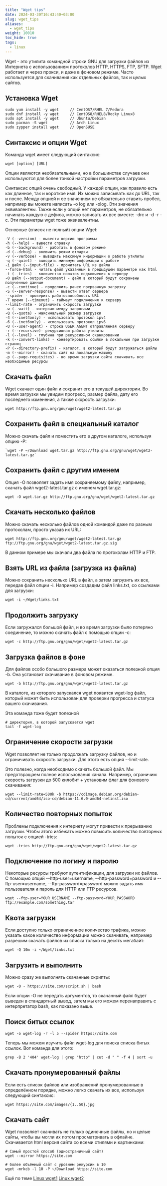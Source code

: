 ```yaml
---
title: "Wget tips"
date: 2024-03-30T16:43:40+03:00
slug: wget_tips
aliases:
  - wget_tips
weight: 10010
toc_hide: true
tags:
  - linux
---
```

Wget - это утилита командной строки GNU для загрузки файлов из Интернета с использованием протоколов HTTP, HTTPS, FTP, SFTP. Wget работает и через прокси, и даже в фоновом режиме. Часто используется для скачивания как отдельных файлов, так и целых сайтов.

## Установка Wget
```
sudo yum install -y wget     // CentOS7/RHEL 7/Fedora
sudo dnf install -y wget     // CentOS8/RHEL8/Rocky Linux8
sudo apt install -y wget     // Ubuntu/Debian
sudo pacman -S wget          // Arch Linux
sudo zypper install wget     // OpenSUSE
```

## Синтаксис и опции Wget

Команда wget имеет следующий синтаксис:
```
wget [option] [URL]
```
Опции являются необязательными, но в большинстве случаев они используются для более тонкой настройки параметров загрузки.

Синтаксис опций очень свободный. У каждой опции, как правило есть как длинное, так и короткое имя. Их можно записывать как до URL, так и после. Между опцией и ее значением не обязательно ставить пробел, например вы можете написать -o log или -olog. Эти значения эквивалентны. Также если у опций нет параметров, не обязательно начинать каждую с дефиса, можно записать их все вместе: -drc и -d -r -c. Эти параметры wget тоже эквивалентны.

Основные (список не полный) опции Wget:
```
-V (--version) - вывести версию программы 
-h (--help) - вывести справку
-b (--background) - работать в фоновом режиме
-d (--debug) - включить режим отладки
-v (--verbose) - выводить максимум информации о работе утилиты
-q (--quiet) - выводить минимум информации о работе
-i файл (--input-file) - прочитать URL из файла
--force-html - читать файл указанный в предыдущем параметре как html
-t (--tries) - количество попыток подключения к серверу
-O файл (--output-document) - файл в который будут сохранены полученные данные
-с (--continue) - продолжить ранее прерванную загрузку
-S (--server-response) - вывести ответ сервера
--spider - проверить работоспособность URL
-T время (--timeout) - таймаут подключения к серверу
--limit-rate - ограничить скорость загрузки
-w (--wait) - интервал между запросами
-Q (--quota) - максимальный размер загрузки
-4 (--inet4only) - использовать протокол ipv4
-6 (--inet6only) - использовать протокол ipv6
-U (--user-agent) - строка USER AGENT отправляемая серверу
-r (--recursive)- рекурсивная работа утилиты
-l (--level) - глубина при рекурсивном сканировании
-k (--convert-links) - конвертировать ссылки в локальные при загрузке страниц
-P (--directory-prefix) - каталог, в который будут загружаться файлы
-m (--mirror) - скачать сайт на локальную машину
-p (--page-requisites) - во время загрузки сайта скачивать все необходимые ресурсы
```
## Скачать файл
Wget скачает один файл и сохранит его в текущей директории. Во время загрузки мы увидим прогресс, размер файла, дату его последнего изменения, а также скорость загрузки:
```
wget http://ftp.gnu.org/gnu/wget/wget2-latest.tar.gz
```
## Сохранить файл в специальный каталог

Можно скачать файл и поместить его в другом каталоге, используя опцию -P:
```
`wget -P ~/Download wget.tar.gz http://ftp.gnu.org/gnu/wget/wget2-latest.tar.gz`
```
## Сохранить файл с другим именем
Опция -О позволяет задать имя сохраняемому файлу, например, скачать файл wget2-latest.tar.gz с именем wget.tar.gz:
```
wget -O wget.tar.gz http://ftp.gnu.org/gnu/wget/wget2-latest.tar.gz
```
## Скачать несколько файлов
Можно скачать несколько файлов одной командой даже по разным протоколам, просто указав их URL:
```
wget http://ftp.gnu.org/gnu/wget/wget2-latest.tar.gz ftp://ftp.gnu.org/gnu/wget/wget2-latest.tar.gz.sig
```
В данном примере мы скачали два файла по протоколам HTTP и FTP.

## Взять URL из файла (загрузка из файла)
Можно сохранить несколько URL в файл, а затем загрузить их все, передав файл опции -i. Например создадим файл links.txt, со ссылками для загрузки:
```
wget -i ~/Wget/links.txt
```
## Продолжить загрузку
Если загружался большой файл, и во время загрузки было потеряно соединение, то можно скачать файл с помощью опции -c:
```
wget -c http://ftp.gnu.org/gnu/wget/wget2-latest.tar.gz
```
## Загрузка файлов в фоне

Для файлов особо большого размера может оказаться полезной опция -b. Она установит скачивание в фоновом режиме.
```
wget -b http://ftp.gnu.org/gnu/wget/wget2-latest.tar.gz
```
В каталоге, из которого запускался wget появится wget-log файл, который может быть использован для проверки прогресса и статуса вашего скачивания.

Эта команда тоже будет полезной
```
# директория, в которой запускается wget
tail -f wget-log
```

## Ограничение скорости загрузки

Wget позволяет не только продолжать загрузку файлов, но и ограничивать скорость загрузки. Для этого есть опция --limit-rate.

Это полезно, когда необходимо скачать большой файл. Мы предотвращаем полное использования канала. Например, ограничим скорость загрузки до 500 килобит + установим флаг для фонового скачивания:
```
wget --limit-rate=500k -b https://cdimage.debian.org/debian-cd/current/amd64/iso-cd/debian-11.6.0-amd64-netinst.iso
```
## Количество повторных попыток

Проблемы подключения к интернету могут привести к прерыванию загрузки. Чтобы этого избежать можно повысить количество повторных попыток с опцией -tries:
```
wget -tries http://ftp.gnu.org/gnu/wget/wget2-latest.tar.gz
```
## Подключение по логину и паролю

Некоторые ресурсы требуют аутентификации, для загрузки их файлов. С помощью опций --http-user=username, --http-password=password и --ftp-user=username, --ftp-password=password можно задать имя пользователя и пароль для HTTP или FTP ресурсов.
```
wget --ftp-user=YOUR_USERNAME --ftp-password=YOUR_PASSWORD ftp://example.com/something.tar
```
## Квота загрузки
Если доступно только ограниченное количество трафика, можно указать какое количество информации можно скачивать, например разрешим скачать файлов из списка только на десять мегабайт:
```
wget -Q 10m -i ~/Wget/links.txt
```

## Загрузить и выполнить

Можно сразу же выполнять скачанные скрипты:
```
wget -O - https://site.com/script.sh | bash
```
Если опции -O не передать аргументов, то скачанный файл будет выведен в стандартный вывод, затем мы его можем перенаправить с интерпретатор bash, как показано выше.

## Поиск битых ссылок

```
wget -o wget-log -r -l 5 --spider https://site.com
```
Теперь мы можем изучить файл wget-log для поиска списка битых ссылок. Вот команда для этого:
```
grep -B 2 '404' wget-log | grep "http" | cut -d " " -f 4 | sort -u
```
## Скачать пронумерованный файлы

Если есть список файлов или изображений пронумерованные в определённом порядке, можно легко скачать их все, используя следующий синтаксис:
```
wget https://site.com/images/{1..50}.jpg
```
## Скачать сайт

Wget позволяет скачивать не только одиночные файлы, но и целые сайты, чтобы вы могли их потом просматривать в офлайне. Скачивается html версия сайта со всеми стилями и картинками:
```
# Самый простой способ (одностраничный сайт)
wget --mirror https://site.com
```
```
# более объёмный сайт с уровнем рекурсии в 10
wget -mrkcb -l 10 -P ~/Download https://site.com
```
Ещё по теме
[Linux wget1](https://man7.org/linux/man-pages/man1/wget.1.html)
[Linux wget2](https://www.gnu.org/software/wget/manual/wget.html)










